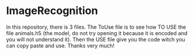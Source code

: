 # ImageRecognition
In this repository, there is 3 files. The ToUse file is to see how TO USE the file animals.h5 (the model, do not try opening it because it is encoded and you will not understand it). Then the USE file give you the code witch you can copy paste and use. Thanks very much!

